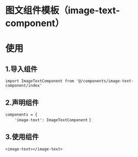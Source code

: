
# 图文组件模板（image-text-component）

# 使用
## 1.导入组件
`import ImageTextComponent from '@/components/image-text-component/index'`
## 2.声明组件
`components = {`  
`    'image-text': ImageTextComponent`
`}`
## 3.使用组件
`<image-text></image-text>`
